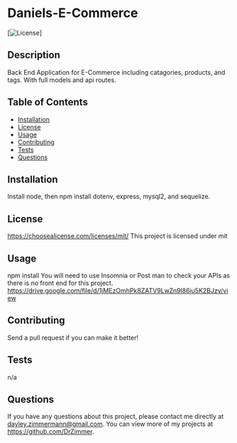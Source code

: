 # Daniels-E-Commerce

[![License](https://img.shields.io/badge/license-mit-blue.svg)]

## Description

Back End Application for E-Commerce including catagories, products, and tags. With full models and api routes.

## Table of Contents

- [Installation](#installation)
- [License](#license)
- [Usage](#usage)
- [Contributing](#contributing)
- [Tests](#tests)
- [Questions](#questions)

## Installation

Install node, then npm install dotenv, express, mysql2, and sequelize.

## License

https://choosealicense.com/licenses/mit/
This project is licensed under mit

## Usage

npm install
You will need to use Insomnia or Post man to check your APIs as there is no front end for this project.
https://drive.google.com/file/d/1jMEzOmhPk8ZATV9LwZn9l86iu5K2BJzy/view

## Contributing

Send a pull request if you can make it better!

## Tests

n/a

## Questions

If you have any questions about this project, please contact me directly at dayley.zimmermann@gmail.com. You can view more of my projects at https://github.com/DrZimmer.
